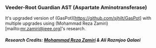 ### Veeder-Root Guardian AST (Aspartate Aminotransferase)

It's upgraded version of (GasPot)[https://github.com/sjhilt/GasPot] with multiple upgrades using (Mohammad Reza Zamiri)[mailto:mr.zamiri@ieee.org]'s research.

##### Research Credits: [Mohammad Reza Zamiri](mailto:mr.zamiri@ieee.org) & Ali Razmjoo Qalaei

